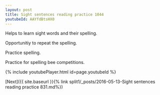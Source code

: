 ```yaml
---
layout: post
title: Sight sentences reading practice 1044
youtubeId: AAYfdBtsHX0
---
```

 
 
Helps to learn sight words and their spelling.

Opportunitiy to repeat the spelling. 

Practice spelling. 
 
Practice for spelling bee competitions. 
 
{% include youtubePlayer.html id=page.youtubeId %}
 
 

[Next]({{ site.baseurl }}{% link  split1/_posts/2016-05-13-Sight sentences reading practice 831.md%})
 
